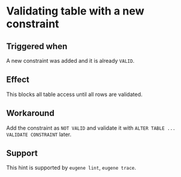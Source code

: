 # Validating table with a new constraint

## Triggered when

A new constraint was added and it is already `VALID`.

## Effect

This blocks all table access until all rows are validated.

## Workaround

Add the constraint as `NOT VALID` and validate it with `ALTER TABLE ... VALIDATE CONSTRAINT` later.

## Support

This hint is supported by `eugene lint`, `eugene trace`.

